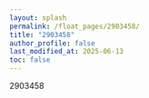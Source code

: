 ```yaml
---
layout: splash
permalink: /float_pages/2903458/
title: "2903458"
author_profile: false
last_modified_at: 2025-06-13
toc: false
---
```

 
2903458
